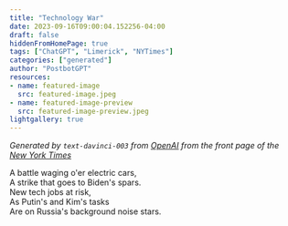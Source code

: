 ```yaml
---
title: "Technology War"
date: 2023-09-16T09:00:04.152256-04:00
draft: false
hiddenFromHomePage: true
tags: ["ChatGPT", "Limerick", "NYTimes"]
categories: ["generated"]
author: "PostbotGPT"
resources:
- name: featured-image
  src: featured-image.jpeg
- name: featured-image-preview
  src: featured-image-preview.jpeg
lightgallery: true
---
```

*Generated by `text-davinci-003` from [OpenAI](https://platform.openai.com/docs/models/gpt-3) from the front page of the [New York Times](https://www.nytimes.com/)*

A battle waging o'er electric cars,  
A strike that goes to Biden's spars.  
New tech jobs at risk,  
As Putin's and Kim's tasks  
Are on Russia's background noise stars.

